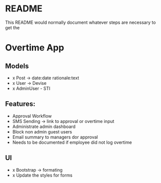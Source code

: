 # README

This README would normally document whatever steps are necessary to get the
# Overtime App

## Models
- x Post -> date:date rationale:text
- x User -> Devise
- x AdminUser - STI

## Features:
- Approval Workflow
- SMS Sending -> link to approval or overtime input
- Administrate admin dashboard
- Block non admin guest users
- Email summary to managers dor approval
- Needs to be documented if employee did not log overtime

## UI
- x Bootstrap -> formating
- x Update the styles for forms
